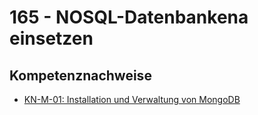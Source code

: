 # 165 - NOSQL-Datenbankena einsetzen

## Kompetenznachweise

- [KN-M-01: Installation und Verwaltung von MongoDB](Kompetenznachweise/KN01/Readme.md)
